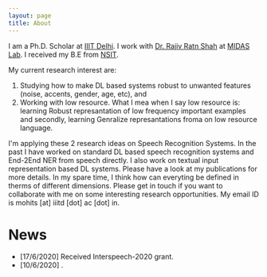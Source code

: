 ```yaml
---
layout: page
title: About
---
```


I am a Ph.D. Scholar at [IIIT Delhi](https://iiitd.ac.in/). I work with [Dr. Rajiv Ratn Shah](http://midas.iiitd.edu.in/team/rajiv-ratn-shah.html) at [MIDAS Lab](http://midas.iiitd.edu.in/). I received my B.E from [NSIT](http://www.nsit.ac.in/). 

My current research interest are: 

1. Studying how to make DL based systems robust to unwanted features (noise, accents, gender, age, etc), and
2. Working with low resource. What I mea when I say low resource is: learning Robust represantation of low frequency important examples and secondly, learning Genralize represantations froma on low resource language. 

I'm applying these 2 research ideas on Speech Recognition Systems. In the past I have worked on standard DL based speech recognition systems and End-2End NER from speech directly. I also work on textual input representation based DL systems. Please have a look at my publications for more details. In my spare time, I think how can everyting be defined in therms of different  dimensions. 
Please get in touch if you want to collaborate with me on some interesting research opportunities. My email ID is mohits [at] iiitd [dot] ac [dot] in.

# News

- [17/6/2020] Received Interspeech-2020 grant.
- [10/6/2020] . 
